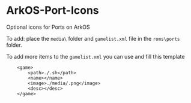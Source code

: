 # ArkOS-Port-Icons
Optional icons for Ports on ArkOS

To add: place the `media\` folder and `gamelist.xml` file in the `roms\ports` folder. 


To add more items to the `gamelist.xml` you can use and fill this template

```
	<game>
		<path>./.sh</path>
		<name></name>
		<image>./media/.png</image>
		<desc></desc>
	</game>
```
